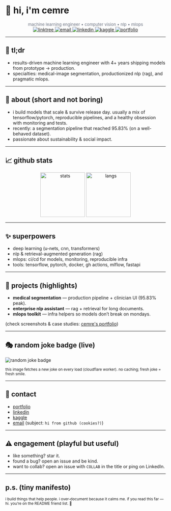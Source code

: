 # 👋 hi, i'm **cemre**

<div align="center">
  <small style="color:#6b7280; font-size:13px;">
    machine learning engineer • computer vision • nlp • mlops
  </small>
</div>


<div align="center">
  <!-- Links / badges -->
  <a href="https://linktr.ee/cemred" target="_blank">
    <img src="https://img.shields.io/badge/Linktree-39E09B?style=for-the-badge&logo=linktree&logoColor=white" alt="linktree"/>
  </a>
  <a href="mailto:cemred.istanbul@gmail.com" target="_blank">
    <img src="https://img.shields.io/badge/Gmail-EA4335?style=for-the-badge&logo=gmail&logoColor=white" alt="email"/>
  </a>
  <a href="https://www.linkedin.com/in/cemred/" target="_blank">
    <img src="https://img.shields.io/badge/LinkedIn-0077B5?style=for-the-badge&logo=linkedin&logoColor=white" alt="linkedin"/>
  </a>
  <a href="https://www.kaggle.com/gumaruw" target="_blank">
    <img src="https://img.shields.io/badge/Kaggle-20BEFF?style=for-the-badge&logo=kaggle&logoColor=white" alt="kaggle"/>
  </a>
  <a href="https://gumaruw.github.io/" target="_blank">
    <img src="https://img.shields.io/badge/Portfolio-FF5722?style=for-the-badge&logoColor=white" alt="portfolio"/>
  </a>
</div>

---

## 🎯 tl;dr

- results-driven machine learning engineer with 4+ years shipping models from prototype → production.  
- specialties: medical-image segmentation, productionized nlp (rag), and pragmatic mlops.


---

## 🧪 about (short and not boring)
- i build models that scale & survive release day. usually a mix of tensorflow/pytorch, reproducible pipelines, and a healthy obsession with monitoring and tests. 
- recently: a segmentation pipeline that reached 95.83% (on a well-behaved dataset). 
- passionate about sustainability & social impact.


---

## 📈 github stats
<div align="center">
  <img src="https://github-readme-stats.vercel.app/api?username=gumaruw&show_icons=true&theme=tokyonight&include_all_commits=true&count_private=true&hide_border=true" height="140" alt="stats" />
  <img src="https://github-readme-stats.vercel.app/api/top-langs/?username=gumaruw&layout=compact&theme=tokyonight&langs_count=6&hide_border=true" height="140" alt="langs" />
</div>

---

## ✨ superpowers
- deep learning (u-nets, cnn, transformers)  
- nlp & retrieval-augmented generation (rag)  
- mlops: ci/cd for models, monitoring, reproducible infra  
- tools: tensorflow, pytorch, docker, gh actions, mlflow, fastapi  

---

## 📂 projects (highlights)
- **medical segmentation** — production pipeline + clinician UI (95.83% peak).  
- **enterprise nlp assistant** — rag + retrieval for long documents.  
- **mlops toolkit** — infra helpers so models don’t break on mondays.

(check screenshots & case studies: [cemre's portfolio](https://gumaruw.github.io/))

---

## 🎭 random joke badge (live)
<p>
  <!-- replace the URL below with your deployed worker URL -->
  <img src="https://joke-badge2.cemredag16.workers.dev/" alt="random joke badge" />
</p>
<small>
this image fetches a new joke on every load (cloudflare worker). no caching; fresh joke = fresh smile.
</small>


---

## 🤝 contact
- [portfolio](https://gumaruw.github.io/)
- [linkedin](https://www.linkedin.com/in/cemred/) 
- [kaggle](https://www.kaggle.com/gumaruw)
- [email](cemred.istanbul@gmail.com) (subject: `hi from github (cookies?)`)

---

## ⚠️ engagement (playful but useful)
- like something? star it.  
- found a bug? open an issue and be kind.  
- want to collab? open an issue with `COLLAB` in the title or ping on LinkedIn.

---

## p.s. (tiny manifesto)
<small>i build things that help people. i over-document because it calms me. if you read this far — hi. you’re on the README friend list. 👋</small>
